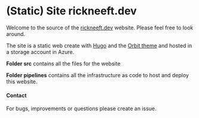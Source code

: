 # (Static) Site rickneeft.dev
Welcome to the source of the [rickneeft.dev](www.rickneeft.dev) website. Please feel free to look around.

The site is a static web create with [Hugo](https://gohugo.io/) and the [Orbit theme](https://themes.gohugo.io/hugo-orbit-theme/) and hosted in a storage account in Azure.

**Folder src** contains all the files for the website 

**Folder pipelines** contains all the infrastructure as code to host and deploy this website.

#### Contact
For bugs, improvements or questions please create an issue. 